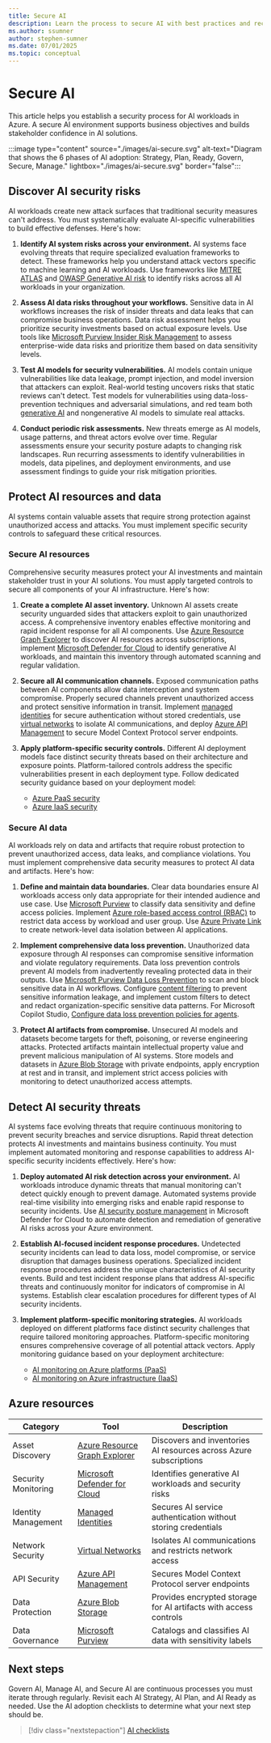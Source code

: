 ```yaml
---
title: Secure AI
description: Learn the process to secure AI with best practices and recommendations.
ms.author: ssumner
author: stephen-sumner
ms.date: 07/01/2025
ms.topic: conceptual
---
```


# Secure AI

This article helps you establish a security process for AI workloads in Azure. A secure AI environment supports business objectives and builds stakeholder confidence in AI solutions.

:::image type="content" source="./images/ai-secure.svg" alt-text="Diagram that shows the 6 phases of AI adoption: Strategy, Plan, Ready, Govern, Secure, Manage." lightbox="./images/ai-secure.svg" border="false":::

## Discover AI security risks

AI workloads create new attack surfaces that traditional security measures can't address. You must systematically evaluate AI-specific vulnerabilities to build effective defenses. Here's how:

1. **Identify AI system risks across your environment.** AI systems face evolving threats that require specialized evaluation frameworks to detect. These frameworks help you understand attack vectors specific to machine learning and AI workloads. Use frameworks like [MITRE ATLAS](https://atlas.mitre.org/) and [OWASP Generative AI risk](https://genai.owasp.org/) to identify risks across all AI workloads in your organization.

2. **Assess AI data risks throughout your workflows.** Sensitive data in AI workflows increases the risk of insider threats and data leaks that can compromise business operations. Data risk assessment helps you prioritize security investments based on actual exposure levels. Use tools like [Microsoft Purview Insider Risk Management](/purview/insider-risk-management) to assess enterprise-wide data risks and prioritize them based on data sensitivity levels.

3. **Test AI models for security vulnerabilities.** AI models contain unique vulnerabilities like data leakage, prompt injection, and model inversion that attackers can exploit. Real-world testing uncovers risks that static reviews can't detect. Test models for vulnerabilities using data-loss-prevention techniques and adversarial simulations, and red team both [generative AI](/azure/ai-services/openai/concepts/red-teaming) and nongenerative AI models to simulate real attacks.

4. **Conduct periodic risk assessments.** New threats emerge as AI models, usage patterns, and threat actors evolve over time. Regular assessments ensure your security posture adapts to changing risk landscapes. Run recurring assessments to identify vulnerabilities in models, data pipelines, and deployment environments, and use assessment findings to guide your risk mitigation priorities.

## Protect AI resources and data

AI systems contain valuable assets that require strong protection against unauthorized access and attacks. You must implement specific security controls to safeguard these critical resources.

### Secure AI resources

Comprehensive security measures protect your AI investments and maintain stakeholder trust in your AI solutions. You must apply targeted controls to secure all components of your AI infrastructure. Here's how:

1. **Create a complete AI asset inventory.** Unknown AI assets create security unguarded sides that attackers exploit to gain unauthorized access. A comprehensive inventory enables effective monitoring and rapid incident response for all AI components. Use [Azure Resource Graph Explorer](/azure/governance/resource-graph/) to discover AI resources across subscriptions, implement [Microsoft Defender for Cloud](/azure/defender-for-cloud/identify-ai-workload-model) to identify generative AI workloads, and maintain this inventory through automated scanning and regular validation.

2. **Secure all AI communication channels.** Exposed communication paths between AI components allow data interception and system compromise. Properly secured channels prevent unauthorized access and protect sensitive information in transit. Implement [managed identities](/entra/identity/managed-identities-azure-resources/overview) for secure authentication without stored credentials, use [virtual networks](/azure/ai-foundry/agents/how-to/virtual-networks) to isolate AI communications, and deploy [Azure API Management](/azure/api-management/export-rest-mcp-server) to secure Model Context Protocol server endpoints.

3. **Apply platform-specific security controls.** Different AI deployment models face distinct security threats based on their architecture and exposure points. Platform-tailored controls address the specific vulnerabilities present in each deployment type. Follow dedicated security guidance based on your deployment model:

    - [Azure PaaS security](./platform/security.md)
    - [Azure IaaS security](./infrastructure/security.md)

### Secure AI data

AI workloads rely on data and artifacts that require robust protection to prevent unauthorized access, data leaks, and compliance violations. You must implement comprehensive data security measures to protect AI data and artifacts. Here's how:

1. **Define and maintain data boundaries.** Clear data boundaries ensure AI workloads access only data appropriate for their intended audience and use case. Use [Microsoft Purview](/purview/purview-security) to classify data sensitivity and define access policies. Implement [Azure role-based access control (RBAC)](/azure/role-based-access-control/) to restrict data access by workload and user group. Use [Azure Private Link](/azure/private-link/) to create network-level data isolation between AI applications.

2. **Implement comprehensive data loss prevention.** Unauthorized data exposure through AI responses can compromise sensitive information and violate regulatory requirements. Data loss prevention controls prevent AI models from inadvertently revealing protected data in their outputs. Use [Microsoft Purview Data Loss Prevention](/purview/dlp-learn-about-dlp) to scan and block sensitive data in AI workflows. Configure [content filtering](/azure/ai-foundry/concepts/content-filtering) to prevent sensitive information leakage, and implement custom filters to detect and redact organization-specific sensitive data patterns. For Microsoft Copilot Studio, [Configure data loss prevention policies for agents](/microsoft-copilot-studio/admin-data-loss-prevention).

3. **Protect AI artifacts from compromise.** Unsecured AI models and datasets become targets for theft, poisoning, or reverse engineering attacks. Protected artifacts maintain intellectual property value and prevent malicious manipulation of AI systems. Store models and datasets in [Azure Blob Storage](/azure/storage/blobs/) with private endpoints, apply encryption at rest and in transit, and implement strict access policies with monitoring to detect unauthorized access attempts.

## Detect AI security threats

AI systems face evolving threats that require continuous monitoring to prevent security breaches and service disruptions. Rapid threat detection protects AI investments and maintains business continuity. You must implement automated monitoring and response capabilities to address AI-specific security incidents effectively. Here's how:

1. **Deploy automated AI risk detection across your environment.** AI workloads introduce dynamic threats that manual monitoring can't detect quickly enough to prevent damage. Automated systems provide real-time visibility into emerging risks and enable rapid response to security incidents. Use [AI security posture management](/azure/defender-for-cloud/ai-security-posture) in Microsoft Defender for Cloud to automate detection and remediation of generative AI risks across your Azure environment.

2. **Establish AI-focused incident response procedures.** Undetected security incidents can lead to data loss, model compromise, or service disruption that damages business operations. Specialized incident response procedures address the unique characteristics of AI security events. Build and test incident response plans that address AI-specific threats and continuously monitor for indicators of compromise in AI systems. Establish clear escalation procedures for different types of AI security incidents.

3. **Implement platform-specific monitoring strategies.** AI workloads deployed on different platforms face distinct security challenges that require tailored monitoring approaches. Platform-specific monitoring ensures comprehensive coverage of all potential attack vectors. Apply monitoring guidance based on your deployment architecture:

    - [AI monitoring on Azure platforms (PaaS)](./platform/management.md)
    - [AI monitoring on Azure infrastructure (IaaS)](./infrastructure/management.md)

## Azure resources

| Category | Tool | Description |
|----------|------|-------------|
| Asset Discovery | [Azure Resource Graph Explorer](/azure/governance/resource-graph/) | Discovers and inventories AI resources across Azure subscriptions |
| Security Monitoring | [Microsoft Defender for Cloud](/azure/defender-for-cloud/identify-ai-workload-model) | Identifies generative AI workloads and security risks |
| Identity Management | [Managed Identities](/azure/active-directory/managed-identities-azure-resources/) | Secures AI service authentication without storing credentials |
| Network Security | [Virtual Networks](/azure/ai-foundry/agents/how-to/virtual-networks) | Isolates AI communications and restricts network access |
| API Security | [Azure API Management](/azure/api-management/export-rest-mcp-server) | Secures Model Context Protocol server endpoints |
| Data Protection | [Azure Blob Storage](/azure/storage/blobs/) | Provides encrypted storage for AI artifacts with access controls |
| Data Governance | [Microsoft Purview](/purview/purview-security) | Catalogs and classifies AI data with sensitivity labels |

## Next steps

Govern AI, Manage AI, and Secure AI are continuous processes you must iterate through regularly. Revisit each AI Strategy, AI Plan, and AI Ready as needed. Use the AI adoption checklists to determine what your next step should be.

> [!div class="nextstepaction"]
> [AI checklists](index.md#ai-checklists)
